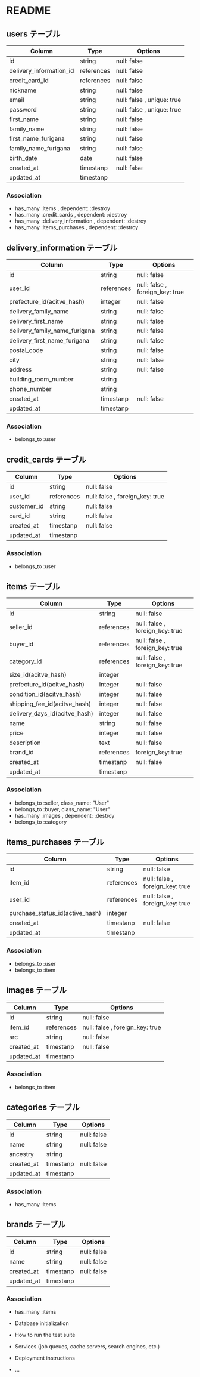 # README

<!-- active_hashで作成するデータ郡については以下判断で処理 -->
<!-- テーブルは作成しない／Associationにも記述しない／Colum,Type,Optionは記述する -->

## users テーブル

| Column                  | Type       | Options                    |
| ----------------------- | ---------- | -------------------------- |
| id                      | string     | null: false                |
| delivery_information_id | references | null: false                |
| credit_card_id          | references | null: false                |
| nickname                | string     | null: false                |
| email                   | string     | null: false , unique: true |
| password                | string     | null: false , unique: true |
| first_name              | string     | null: false                |
| family_name             | string     | null: false                |
| first_name_furigana     | string     | null: false                |
| family_name_furigana    | string     | null: false                |
| birth_date              | date       | null: false                |
| created_at              | timestanp  | null: false                |
| updated_at              | timestanp  |                            |

### Association

- has_many :items , dependent: :destroy
- has_many :credit_cards , dependent: :destroy
- has_many :delivery_information , dependent: :destroy
- has_many :items_purchases , dependent: :destroy

## delivery_information テーブル

| Column                        | Type       | Options                         |
| ----------------------------- | ---------- | ------------------------------- |
| id                            | string     | null: false                     |
| user_id                       | references | null: false , foreign_key: true |
| prefecture_id(acitve_hash)    | integer    | null: false                     |
| delivery_family_name          | string     | null: false                     |
| delivery_first_name           | string     | null: false                     |
| delivery_family_name_furigana | string     | null: false                     |
| delivery_first_name_furigana  | string     | null: false                     |
| postal_code                   | string     | null: false                     |
| city                          | string     | null: false                     |
| address                       | string     | null: false                     |
| building_room_number          | string     |                                 |
| phone_number                  | string     |                                 |
| created_at                    | timestanp  | null: false                     |
| updated_at                    | timestanp  |                                 |

### Association

- belongs_to :user

## credit_cards テーブル

| Column      | Type       | Options                         |
| ----------- | ---------- | ------------------------------- |
| id          | string     | null: false                     |
| user_id     | references | null: false , foreign_key: true |
| customer_id | string     | null: false                     |
| card_id     | string     | null: false                     |
| created_at  | timestanp  | null: false                     |
| updated_at  | timestanp  |                                 |

### Association

- belongs_to :user

## items テーブル

| Column                        | Type       | Options                         |
| ----------------------------- | ---------- | ------------------------------- |
| id                            | string     | null: false                     |
| seller_id                     | references | null: false , foreign_key: true |
| buyer_id                      | references | null: false , foreign_key: true |
| category_id                   | references | null: false , foreign_key: true |
| size_id(acitve_hash)          | integer    |                                 |
| prefecture_id(acitve_hash)    | integer    | null: false                     |
| condition_id(acitve_hash)     | integer    | null: false                     |
| shipping_fee_id(acitve_hash)  | integer    | null: false                     |
| delivery_days_id(acitve_hash) | integer    | null: false                     |
| name                          | string     | null: false                     |
| price                         | integer    | null: false                     |
| description                   | text       | null: false                     |
| brand_id                      | references | foreign_key: true               |
| created_at                    | timestanp  | null: false                     |
| updated_at                    | timestanp  |                                 |

### Association

<!-- - belongs_to :items_purchase -->

- belongs_to :seller, class_name: "User"
- belongs_to :buyer, class_name: "User"
- has_many :images , dependent: :destroy
- belongs_to :category
<!-- - has_many :brands -->

## items_purchases テーブル

| Column                          | Type       | Options                         |
| ------------------------------- | ---------- | ------------------------------- |
| id                              | string     | null: false                     |
| item_id                         | references | null: false , foreign_key: true |
| user_id                         | references | null: false , foreign_key: true |
| purchase_status_id(active_hash) | integer    |                                 |
| created_at                      | timestanp  | null: false                     |
| updated_at                      | timestanp  |                                 |

### Association

- belongs_to :user
- belongs_to :item

## images テーブル

| Column     | Type       | Options                         |
| ---------- | ---------- | ------------------------------- |
| id         | string     | null: false                     |
| item_id    | references | null: false , foreign_key: true |
| src 　     | string     | null: false                     |
| created_at | timestanp  | null: false                     |
| updated_at | timestanp  |                                 |

### Association

- belongs_to :item

## categories テーブル

| Column     | Type      | Options     |
| ---------- | --------- | ----------- |
| id         | string    | null: false |
| name       | string    | null: false |
| ancestry   | string    |             |
| created_at | timestanp | null: false |
| updated_at | timestanp |             |

### Association

- has_many :items

## brands テーブル

| Column     | Type      | Options     |
| ---------- | --------- | ----------- |
| id         | string    | null: false |
| name       | string    | null: false |
| created_at | timestanp | null: false |
| updated_at | timestanp |             |

### Association

- has_many :items

* Database initialization

* How to run the test suite

* Services (job queues, cache servers, search engines, etc.)

* Deployment instructions

* ...

<!-- こっち -->
